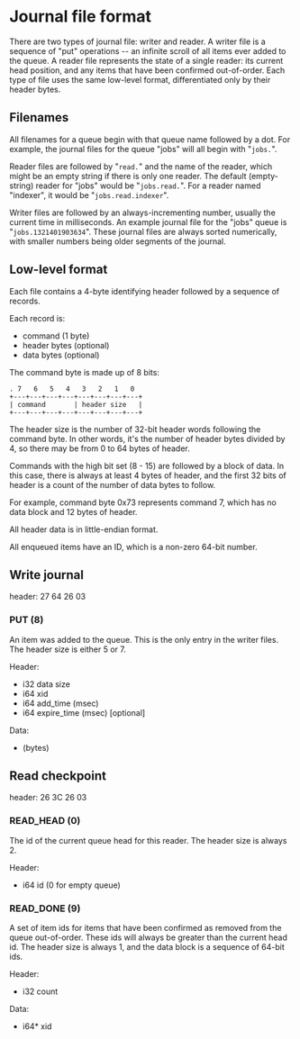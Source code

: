 
# Journal file format

There are two types of journal file: writer and reader. A writer file is a
sequence of "put" operations -- an infinite scroll of all items ever added to
the queue. A reader file represents the state of a single reader: its current
head position, and any items that have been confirmed out-of-order. Each type
of file uses the same low-level format, differentiated only by their header
bytes.

## Filenames

All filenames for a queue begin with that queue name followed by a dot. For
example, the journal files for the queue "jobs" will all begin with "`jobs.`".

Reader files are followed by "`read.`" and the name of the reader, which might
be an empty string if there is only one reader. The default (empty-string)
reader for "jobs" would be "`jobs.read.`". For a reader named "indexer", it
would be "`jobs.read.indexer`".

Writer files are followed by an always-incrementing number, usually the
current time in milliseconds. An example journal file for the "jobs" queue is
"`jobs.1321401903634`". These journal files are always sorted numerically,
with smaller numbers being older segments of the journal.

## Low-level format

Each file contains a 4-byte identifying header followed by a sequence of records.

Each record is:
- command (1 byte)
- header bytes (optional)
- data bytes (optional)

The command byte is made up of 8 bits:

    . 7   6   5   4   3   2   1   0
    +---+---+---+---+---+---+---+---+
    | command       | header size   |
    +---+---+---+---+---+---+---+---+

The header size is the number of 32-bit header words following the command
byte. In other words, it's the number of header bytes divided by 4, so there
may be from 0 to 64 bytes of header.

Commands with the high bit set (8 - 15) are followed by a block of data. In
this case, there is always at least 4 bytes of header, and the first 32 bits
of header is a count of the number of data bytes to follow.

For example, command byte 0x73 represents command 7, which has no data block
and 12 bytes of header.

All header data is in little-endian format.

All enqueued items have an ID, which is a non-zero 64-bit number.

## Write journal

header: 27 64 26 03

### PUT (8)

An item was added to the queue. This is the only entry in the writer files.
The header size is either 5 or 7.

Header:
  - i32 data size
  - i64 xid
  - i64 add_time (msec)
  - i64 expire_time (msec) [optional]

Data:
  - (bytes)

## Read checkpoint

header: 26 3C 26 03

### READ_HEAD (0)

The id of the current queue head for this reader. The header size is always
2.

Header:
  - i64 id (0 for empty queue)

### READ_DONE (9)

A set of item ids for items that have been confirmed as removed from the queue
out-of-order. These ids will always be greater than the current head id. The
header size is always 1, and the data block is a sequence of 64-bit ids.

Header:
  - i32 count
  
Data:
  - i64* xid

